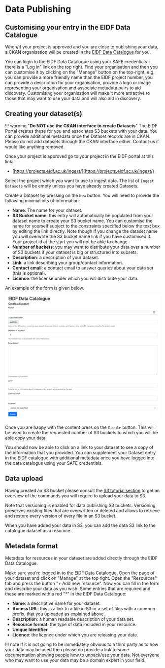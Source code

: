 # Data Publishing

## Customising your entry in the EIDF Data Catalogue

When/if your project is approved and you are close to publishing your data, a CKAN organisation will be created in the [EIDF Data Catalogue](https://catalogue.eidf.ac.uk/) for you.

You can login to the EIDF Data Catalogue using your SAFE credentials - there is a "Log in" link on the top right.
Find your organisation and then you can customise it by clicking on the "Manage" button on the top-right, e.g. you can provide a more friendly name than the EIDF project number, you can provide a description for your organisation, provide a logo or image representing your organisation and associate metadata pairs to aid discovery.
Customising your organisation will make it more attractive to those that may want to use your data and will also aid in discovery.

## Creating your dataset(s)

!!! warning "**Do NOT use the CKAN interface to create Datasets**"
    The EIDF Portal creates these for you and associates S3 buckets with your data. You can provide additional metadata once the Dataset records are in CKAN. Please do not add datasets through the CKAN interface either. Contact us if would like anything removed.

Once your project is approved go to your project in the EIDF portal at this link:

* [https://projects.eidf.ac.uk/ingest/](https://projects.eidf.ac.uk/ingest/)

Select the project which you want to use to ingest data. The list of `Ingest Datasets` will be empty unless you have already created Datasets.

Create a Dataset by pressing on the `New` button. You will need to provide the following minimal bits of information:

* **Name**: The name for your dataset.
* **S3 Bucket name**: this entry will automatically be populated from your dataset name to create your S3 bucket name. You can customise the name for yourself subject to the constraints specified below the text box by editing the link directly. Note though if you change the dataset name you will overwrite the S3 bucket name link if you have customised it. Your project id at the start you will not be able to change.
* **Number of buckets**: you may want to distribute your data over a number of S3 buckets if your dataset is big or structured into subsets.
* **Description**: a description of your dataset.
* **Link**: a link describing your group/contact information.
* **Contact email**: a contact email to answer queries about your data set (this is optional).
* **License**: the license under which you will distribute your data.

An example of the form is given below.

![Interface to create a dataset](../../images/CreateDataset.png)

Once you are happy with the content press on the `Create` button. This will be used to create the requested number of S3 buckets to which you will be able copy your data.

You should now be able to click on a link to your dataset to see a copy of the information that you provided. You can supplement your Dataset entry in the EIDF catalogue with additional metadata once you have logged into the data catalogue using your SAFE credentials.

## Data upload

Having created an S3 bucket please consult the [S3 tutorial section](../s3/tutorial.md) to get an overview of the commands you will require to upload your data to S3.

Note that versioning is enabled for data publishing S3 buckets.
Versioning preserves existing files that are overwritten or deleted and
allows to retrieve and restore every version of every file in an S3 bucket.

When you have added your data in S3, you can add the data S3 link to the catalogue dataset as a resource.

## Metadata format

Metadata for resources in your dataset are added directly through the EIDF Data Catalogue.

Make sure you're logged in to the [EIDF Data Catalogue](https://catalogue.eidf.ac.uk). Open the page of your dataset and click on "Manage" at the top right. Open the "Resources"  tab and press the button "+ Add new resource". Now you can fill in the form and describe your data as you wish. Some entries that are required and these are marked with a red "\*" in the EIDF Data Catalogue:

* **Name**: a descriptive name for your dataset.
* **Access URL**: this is a link to a file in S3 or a set of files with a common prefix, that you uploaded as explained above.
* **Description**: a human readable description of your data set.
* **Resource format**: the type of data included in your resource.
* **Unique Identifier**
* **Licence**: the licence under which you are releasing your data.

!!! note
     If it is not going to be immediately obvious to a third party as to how your data may be used then please do provide a link to some documentation showing people how to unpack/use your data. Not everyone who may want to use your data may be a domain expert in your field.
